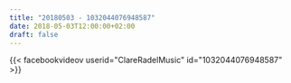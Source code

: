 ```yaml
---
title: "20180503 - 1032044076948587"
date: 2018-05-03T12:00:00+02:00
draft: false
---
```


{{< facebookvideov userid="ClareRadelMusic" id="1032044076948587" >}}